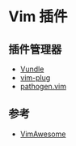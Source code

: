 # Vim 插件

## 插件管理器

* [Vundle](https://github.com/VundleVim/Vundle.vim)
* [vim-plug](https://github.com/junegunn/vim-plug)
* [pathogen.vim](https://github.com/tpope/vim-pathogen)

## 参考

* [VimAwesome](https://vimawesome.com)